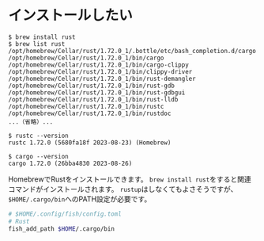 # インストールしたい

```console
$ brew install rust
$ brew list rust
/opt/homebrew/Cellar/rust/1.72.0_1/.bottle/etc/bash_completion.d/cargo
/opt/homebrew/Cellar/rust/1.72.0_1/bin/cargo
/opt/homebrew/Cellar/rust/1.72.0_1/bin/cargo-clippy
/opt/homebrew/Cellar/rust/1.72.0_1/bin/clippy-driver
/opt/homebrew/Cellar/rust/1.72.0_1/bin/rust-demangler
/opt/homebrew/Cellar/rust/1.72.0_1/bin/rust-gdb
/opt/homebrew/Cellar/rust/1.72.0_1/bin/rust-gdbgui
/opt/homebrew/Cellar/rust/1.72.0_1/bin/rust-lldb
/opt/homebrew/Cellar/rust/1.72.0_1/bin/rustc
/opt/homebrew/Cellar/rust/1.72.0_1/bin/rustdoc
...（省略）...

$ rustc --version
rustc 1.72.0 (5680fa18f 2023-08-23) (Homebrew)

$ cargo --version
cargo 1.72.0 (26bba4830 2023-08-26)
```

HomebrewでRustをインストールできます。
``brew install rust``をすると関連コマンドがインストールされます。
``rustup``はしなくてもよさそうですが、``$HOME/.cargo/bin``へのPATH設定が必要です。

```bash
# $HOME/.config/fish/config.toml
# Rust
fish_add_path $HOME/.cargo/bin
```
